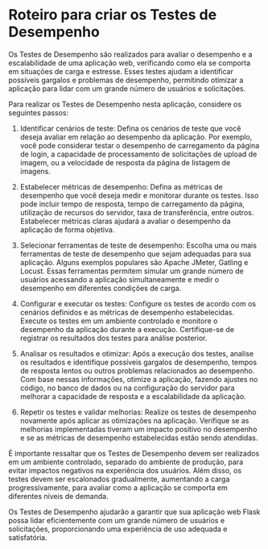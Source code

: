 # Roteiro para criar os Testes de Desempenho

Os Testes de Desempenho são realizados para avaliar o desempenho e a escalabilidade de uma aplicação web, verificando como ela se comporta em situações de carga e estresse. Esses testes ajudam a identificar possíveis gargalos e problemas de desempenho, permitindo otimizar a aplicação para lidar com um grande número de usuários e solicitações.

Para realizar os Testes de Desempenho nesta aplicação, considere os seguintes passos:

1. Identificar cenários de teste: Defina os cenários de teste que você deseja avaliar em relação ao desempenho da aplicação. Por exemplo, você pode considerar testar o desempenho de carregamento da página de login, a capacidade de processamento de solicitações de upload de imagem, ou a velocidade de resposta da página de listagem de imagens.

2. Estabelecer métricas de desempenho: Defina as métricas de desempenho que você deseja medir e monitorar durante os testes. Isso pode incluir tempo de resposta, tempo de carregamento da página, utilização de recursos do servidor, taxa de transferência, entre outros. Estabelecer métricas claras ajudará a avaliar o desempenho da aplicação de forma objetiva.

3. Selecionar ferramentas de teste de desempenho: Escolha uma ou mais ferramentas de teste de desempenho que sejam adequadas para sua aplicação. Alguns exemplos populares são Apache JMeter, Gatling e Locust. Essas ferramentas permitem simular um grande número de usuários acessando a aplicação simultaneamente e medir o desempenho em diferentes condições de carga.

4. Configurar e executar os testes: Configure os testes de acordo com os cenários definidos e as métricas de desempenho estabelecidas. Execute os testes em um ambiente controlado e monitore o desempenho da aplicação durante a execução. Certifique-se de registrar os resultados dos testes para análise posterior.

5. Analisar os resultados e otimizar: Após a execução dos testes, analise os resultados e identifique possíveis gargalos de desempenho, tempos de resposta lentos ou outros problemas relacionados ao desempenho. Com base nessas informações, otimize a aplicação, fazendo ajustes no código, no banco de dados ou na configuração do servidor para melhorar a capacidade de resposta e a escalabilidade da aplicação.

6. Repetir os testes e validar melhorias: Realize os testes de desempenho novamente após aplicar as otimizações na aplicação. Verifique se as melhorias implementadas tiveram um impacto positivo no desempenho e se as métricas de desempenho estabelecidas estão sendo atendidas.

É importante ressaltar que os Testes de Desempenho devem ser realizados em um ambiente controlado, separado do ambiente de produção, para evitar impactos negativos na experiência dos usuários. Além disso, os testes devem ser escalonados gradualmente, aumentando a carga progressivamente, para avaliar como a aplicação se comporta em diferentes níveis de demanda.

Os Testes de Desempenho ajudarão a garantir que sua aplicação web Flask possa lidar eficientemente com um grande número de usuários e solicitações, proporcionando uma experiência de uso adequada e satisfatória.
